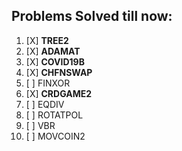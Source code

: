 
## Problems Solved till now:

1. [X] **TREE2**
2. [X] **ADAMAT**
3. [X] **COVID19B**
4. [X] **CHFNSWAP**
5. [ ] FINXOR
6. [X] **CRDGAME2**
7. [ ] EQDIV
8. [ ] ROTATPOL
9. [ ] VBR
10. [ ] MOVCOIN2
